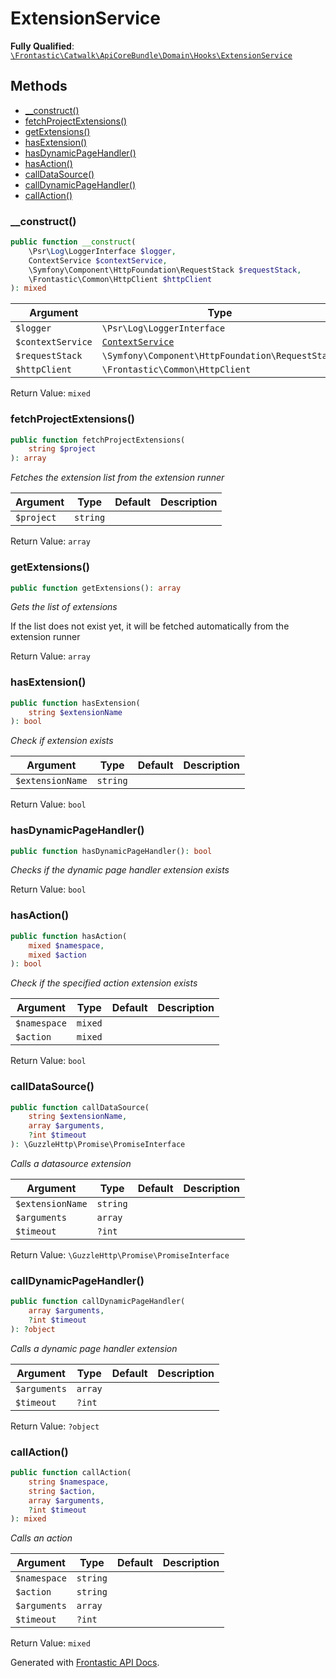 #  ExtensionService

**Fully Qualified**: [`\Frontastic\Catwalk\ApiCoreBundle\Domain\Hooks\ExtensionService`](../../../../../src/php/ApiCoreBundle/Domain/Hooks/ExtensionService.php)

## Methods

* [__construct()](#__construct)
* [fetchProjectExtensions()](#fetchprojectextensions)
* [getExtensions()](#getextensions)
* [hasExtension()](#hasextension)
* [hasDynamicPageHandler()](#hasdynamicpagehandler)
* [hasAction()](#hasaction)
* [callDataSource()](#calldatasource)
* [callDynamicPageHandler()](#calldynamicpagehandler)
* [callAction()](#callaction)

### __construct()

```php
public function __construct(
    \Psr\Log\LoggerInterface $logger,
    ContextService $contextService,
    \Symfony\Component\HttpFoundation\RequestStack $requestStack,
    \Frontastic\Common\HttpClient $httpClient
): mixed
```

Argument|Type|Default|Description
--------|----|-------|-----------
`$logger`|`\Psr\Log\LoggerInterface`||
`$contextService`|[`ContextService`](../ContextService.md)||
`$requestStack`|`\Symfony\Component\HttpFoundation\RequestStack`||
`$httpClient`|`\Frontastic\Common\HttpClient`||

Return Value: `mixed`

### fetchProjectExtensions()

```php
public function fetchProjectExtensions(
    string $project
): array
```

*Fetches the extension list from the extension runner*

Argument|Type|Default|Description
--------|----|-------|-----------
`$project`|`string`||

Return Value: `array`

### getExtensions()

```php
public function getExtensions(): array
```

*Gets the list of extensions*

If the list does not exist yet, it will be fetched automatically from the extension runner

Return Value: `array`

### hasExtension()

```php
public function hasExtension(
    string $extensionName
): bool
```

*Check if extension exists*

Argument|Type|Default|Description
--------|----|-------|-----------
`$extensionName`|`string`||

Return Value: `bool`

### hasDynamicPageHandler()

```php
public function hasDynamicPageHandler(): bool
```

*Checks if the dynamic page handler extension exists*

Return Value: `bool`

### hasAction()

```php
public function hasAction(
    mixed $namespace,
    mixed $action
): bool
```

*Check if the specified action extension exists*

Argument|Type|Default|Description
--------|----|-------|-----------
`$namespace`|`mixed`||
`$action`|`mixed`||

Return Value: `bool`

### callDataSource()

```php
public function callDataSource(
    string $extensionName,
    array $arguments,
    ?int $timeout
): \GuzzleHttp\Promise\PromiseInterface
```

*Calls a datasource extension*

Argument|Type|Default|Description
--------|----|-------|-----------
`$extensionName`|`string`||
`$arguments`|`array`||
`$timeout`|`?int`||

Return Value: `\GuzzleHttp\Promise\PromiseInterface`

### callDynamicPageHandler()

```php
public function callDynamicPageHandler(
    array $arguments,
    ?int $timeout
): ?object
```

*Calls a dynamic page handler extension*

Argument|Type|Default|Description
--------|----|-------|-----------
`$arguments`|`array`||
`$timeout`|`?int`||

Return Value: `?object`

### callAction()

```php
public function callAction(
    string $namespace,
    string $action,
    array $arguments,
    ?int $timeout
): mixed
```

*Calls an action*

Argument|Type|Default|Description
--------|----|-------|-----------
`$namespace`|`string`||
`$action`|`string`||
`$arguments`|`array`||
`$timeout`|`?int`||

Return Value: `mixed`

Generated with [Frontastic API Docs](https://github.com/FrontasticGmbH/apidocs).
